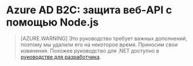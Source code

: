 <properties
	pageTitle="Azure AD B2C: защита веб-API с помощью Node.js | Microsoft Azure"
	description="Создание веб-API Node.js, который принимает токены от клиента B2C"
	services="active-directory-b2c"
	documentationCenter=""
	authors="brandwe"
	manager="msmbaldwin"
	editor=""/>

<tags
	ms.service="active-directory-b2c"
	ms.workload="identity"
  	ms.tgt_pltfrm="na"
	ms.devlang="javascript"
	ms.topic="hero-article"
	ms.date="07/22/2016"
	ms.author="brandwe"/>

# Azure AD B2C: защита веб-API с помощью Node.js

> [AZURE.WARNING] Это руководство требует важных дополнений, поэтому мы удалили его на некоторое время. Приносим свои извинения. Похожее руководство для .NET доступно в [руководстве для разработчика](active-directory-b2c-overview.md).

<!---HONumber=AcomDC_0727_2016-->